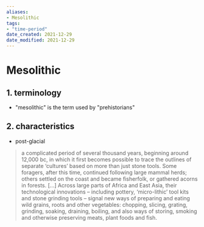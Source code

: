 ```yaml
---
aliases: 
- Mesolithic
tags: 
- "time-period"
date_created: 2021-12-29
date_modified: 2021-12-29
---
```


# Mesolithic

## 1. terminology

- "mesolithic" is the term used by "prehistorians"

## 2. characteristics

- post-glacial

> a complicated period of several thousand years, beginning around 12,000 bc, in which it first becomes possible to trace the outlines of separate ‘cultures’ based on more than just stone tools. Some foragers, after this time, continued following large mammal herds; others settled on the coast and became fisherfolk, or gathered acorns in forests. […] Across large parts of Africa and East Asia, their technological innovations – including pottery, ‘micro-lithic’ tool kits and stone grinding tools – signal new ways of preparing and eating wild grains, roots and other vegetables: chopping, slicing, grating, grinding, soaking, draining, boiling, and also ways of storing, smoking and otherwise preserving meats, plant foods and fish.
>

[^1]: [Dawn of everything](dawn_of_everything_graeber_wengrow.md) p 123
